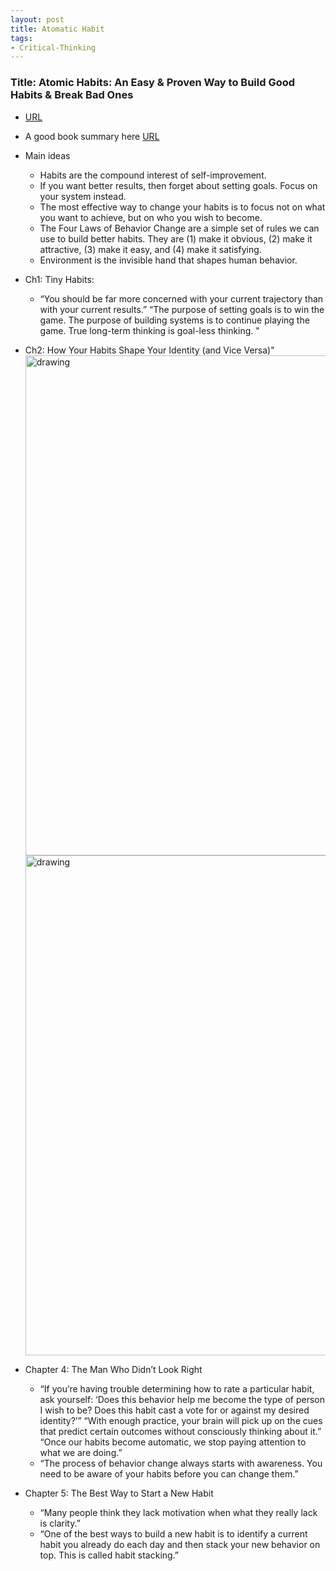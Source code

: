 ```yaml
---
layout: post
title: Atomatic Habit
tags:
- Critical-Thinking
---
```


###  Title: Atomic Habits: An Easy & Proven Way to Build Good Habits & Break Bad Ones
- [URL](https://www.amazon.com/Atomic-Habits-Proven-Build-Break/dp/0735211299/ref=tmm_hrd_swatch_0?_encoding=UTF8&qid=&sr=)
- A good book summary here [URL](https://www.samuelthomasdavies.com/book-summaries/self-help/atomic-habits/)

- Main ideas 
	+ Habits are the compound interest of self-improvement.
	+ If you want better results, then forget about setting goals. Focus on your system instead.
	+ The most effective way to change your habits is to focus not on what you want to achieve, but on who you wish to become.
	+ The Four Laws of Behavior Change are a simple set of rules we can use to build better habits. They are (1) make it obvious, (2) make it attractive, (3) make it easy, and (4) make it satisfying.
	+ Environment is the invisible hand that shapes human behavior.             


- Ch1: Tiny Habits: 
	+ “You should be far more concerned with your current trajectory than with your current results.”
	“The purpose of setting goals is to win the game. The purpose of building systems is to continue playing the game. True long-term thinking is goal-less thinking. "


- Ch2: How Your Habits Shape Your Identity (and Vice Versa)"
  <img src="{{ site.baseurl }}/pic/habit.png" alt="drawing" width="800"/>
  <img src="{{ site.baseurl }}/pic/habit2.png" alt="drawing" width="800"/>


- Chapter 4: The Man Who Didn’t Look Right
	+ “If you’re having trouble determining how to rate a particular habit, ask yourself: ‘Does this behavior help me become the type of person I wish to be? Does this habit cast a vote for or against my desired identity?’”                “With enough practice, your brain will pick up on the cues that predict certain outcomes without consciously thinking about it.” “Once our habits become automatic, we stop paying attention to what we are doing.” 
	+ “The process of behavior change always starts with awareness. You need to be aware of your habits before you can change them.”


- Chapter 5: The Best Way to Start a New Habit
	+ “Many people think they lack motivation when what they really lack is clarity.”
	+ “One of the best ways to build a new habit is to identify a current habit you already do each day and then stack your new behavior on top. This is called habit stacking.”



